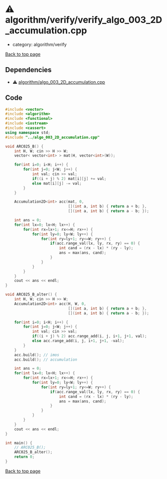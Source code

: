 <!-- mathjax config similar to math.stackexchange -->
<script type="text/javascript" async
  src="https://cdnjs.cloudflare.com/ajax/libs/mathjax/2.7.5/MathJax.js?config=TeX-MML-AM_CHTML">
</script>
<script type="text/x-mathjax-config">
  MathJax.Hub.Config({
    TeX: { equationNumbers: { autoNumber: "AMS" }},
    tex2jax: {
      inlineMath: [ ['$','$'] ],
      processEscapes: true
    },
    "HTML-CSS": { matchFontHeight: false },
    displayAlign: "left",
    displayIndent: "2em"
  });
</script>

<script type="text/javascript" src="https://cdnjs.cloudflare.com/ajax/libs/jquery/3.4.1/jquery.min.js"></script>
<script src="https://cdn.jsdelivr.net/npm/jquery-balloon-js@1.1.2/jquery.balloon.min.js" integrity="sha256-ZEYs9VrgAeNuPvs15E39OsyOJaIkXEEt10fzxJ20+2I=" crossorigin="anonymous"></script>
<script type="text/javascript" src="../../../assets/js/copy-button.js"></script>
<link rel="stylesheet" href="../../../assets/css/copy-button.css" />


# :warning: algorithm/verify/verify_algo_003_2D_accumulation.cpp
* category: algorithm/verify


[Back to top page](../../../index.html)



## Dependencies
* :warning: [algorithm/algo_003_2D_accumulation.cpp](../algo_003_2D_accumulation.cpp.html)


## Code
```cpp
#include <vector>
#include <algorithm>
#include <functional>
#include <iostream>
#include <cassert>
using namespace std;
#include "../algo_003_2D_accumulation.cpp"

void ARC025_B() {
    int H, W; cin >> H >> W;
    vector< vector<int> > mat(H, vector<int>(W));

    for(int i=0; i<H; i++) {
        for(int j=0; j<W; j++) {
            int val; cin >> val;
            if((i + j) % 2) mat[i][j] += val;
            else mat[i][j] -= val;
        }
    }

    Accumulation2D<int> acc(mat, 0,
                            [](int a, int b) { return a + b; },
                            [](int a, int b) { return a - b; });

    int ans = 0;
    for(int lx=0; lx<H; lx++) {
        for(int rx=lx+1; rx<=H; rx++) {
            for(int ly=0; ly<W; ly++) {
                for(int ry=ly+1; ry<=W; ry++) {
                    if(acc.range_val(lx, ly, rx, ry) == 0) {
                        int cand = (rx - lx) * (ry - ly);
                        ans = max(ans, cand);
                    }
                }
            }
        }
    }
    cout << ans << endl;
}

void ARC025_B_alter() {
    int H, W; cin >> H >> W;
    Accumulation2D<int> acc(H, W, 0,
                            [](int a, int b) { return a + b; },
                            [](int a, int b) { return a - b; });

    for(int i=0; i<H; i++) {
        for(int j=0; j<W; j++) {
            int val; cin >> val;
            if((i + j) % 2) acc.range_add(i, j, i+1, j+1, val);
            else acc.range_add(i, j, i+1, j+1, -val);
        }
    }
    acc.build(); // imos
    acc.build(); // accumulation

    int ans = 0;
    for(int lx=0; lx<H; lx++) {
        for(int rx=lx+1; rx<=H; rx++) {
            for(int ly=0; ly<W; ly++) {
                for(int ry=ly+1; ry<=W; ry++) {
                    if(acc.range_val(lx, ly, rx, ry) == 0) {
                        int cand = (rx - lx) * (ry - ly);
                        ans = max(ans, cand);
                    }
                }
            }
        }
    }
    cout << ans << endl;
}

int main() {
    // ARC025_B();
    ARC025_B_alter();
    return 0;
}

```

[Back to top page](../../../index.html)

